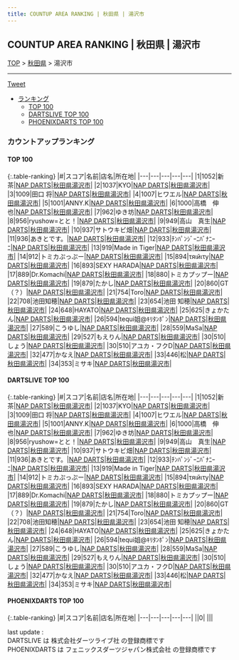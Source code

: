 ```yaml
---
title: COUNTUP AREA RANKING | 秋田県 | 湯沢市
---
```

## COUNTUP AREA RANKING | 秋田県 | 湯沢市

[TOP](/darts/rank/) > [秋田県](/darts/rank/秋田県/) > 湯沢市

___

<a href="https://twitter.com/share?ref_src=twsrc%5Etfw" data-text="COUNTUP AREA RANKING | 秋田県湯沢市" class="twitter-share-button" data-hashtags="DARTSLIVE,PHOENIXDARTS,darts,ダーツ" data-show-count="false">Tweet</a>

* [ランキング](#カウントアップランキング)
    * [TOP 100](#top-100)
    * [DARTSLIVE TOP 100](#dartslive-top-100)
    * [PHOENIXDARTS TOP 100](#phoenixdarts-top-100)

### カウントアップランキング

#### TOP 100



{:.table-ranking}
|#|スコア|名前|店名|所在地|
|---|---|---|---|---|
|1|1052|<span class="rank-name-dl">新茶</span>|<a href="https://search.dartslive.com/jp/shop/8ea79eb74c854d7d0d9b047a20a7ba1e">NAP DARTS</a>|<a href="/darts/rank/秋田県/湯沢市">秋田県湯沢市</a>|
|2|1037|<span class="rank-name-dl">KYO</span>|<a href="https://search.dartslive.com/jp/shop/8ea79eb74c854d7d0d9b047a20a7ba1e">NAP DARTS</a>|<a href="/darts/rank/秋田県/湯沢市">秋田県湯沢市</a>|
|3|1009|<span class="rank-name-dl">田口 将</span>|<a href="https://search.dartslive.com/jp/shop/8ea79eb74c854d7d0d9b047a20a7ba1e">NAP DARTS</a>|<a href="/darts/rank/秋田県/湯沢市">秋田県湯沢市</a>|
|4|1007|<span class="rank-name-dl">ヒワエル</span>|<a href="https://search.dartslive.com/jp/shop/8ea79eb74c854d7d0d9b047a20a7ba1e">NAP DARTS</a>|<a href="/darts/rank/秋田県/湯沢市">秋田県湯沢市</a>|
|5|1001|<span class="rank-name-dl">ANNY.K</span>|<a href="https://search.dartslive.com/jp/shop/8ea79eb74c854d7d0d9b047a20a7ba1e">NAP DARTS</a>|<a href="/darts/rank/秋田県/湯沢市">秋田県湯沢市</a>|
|6|1000|<span class="rank-name-dl">高橋　伸也</span>|<a href="https://search.dartslive.com/jp/shop/8ea79eb74c854d7d0d9b047a20a7ba1e">NAP DARTS</a>|<a href="/darts/rank/秋田県/湯沢市">秋田県湯沢市</a>|
|7|962|<span class="rank-name-dl">ゆき坊</span>|<a href="https://search.dartslive.com/jp/shop/8ea79eb74c854d7d0d9b047a20a7ba1e">NAP DARTS</a>|<a href="/darts/rank/秋田県/湯沢市">秋田県湯沢市</a>|
|8|956|<span class="rank-name-dl">ryushow=とと！</span>|<a href="https://search.dartslive.com/jp/shop/8ea79eb74c854d7d0d9b047a20a7ba1e">NAP DARTS</a>|<a href="/darts/rank/秋田県/湯沢市">秋田県湯沢市</a>|
|9|949|<span class="rank-name-dl">高山　真生</span>|<a href="https://search.dartslive.com/jp/shop/8ea79eb74c854d7d0d9b047a20a7ba1e">NAP DARTS</a>|<a href="/darts/rank/秋田県/湯沢市">秋田県湯沢市</a>|
|10|937|<span class="rank-name-dl">サトウキビ畑</span>|<a href="https://search.dartslive.com/jp/shop/8ea79eb74c854d7d0d9b047a20a7ba1e">NAP DARTS</a>|<a href="/darts/rank/秋田県/湯沢市">秋田県湯沢市</a>|
|11|936|<span class="rank-name-dl">あきとです。</span>|<a href="https://search.dartslive.com/jp/shop/8ea79eb74c854d7d0d9b047a20a7ba1e">NAP DARTS</a>|<a href="/darts/rank/秋田県/湯沢市">秋田県湯沢市</a>|
|12|933|<span class="rank-name-dl">ﾁﾝﾊﾟﾝｼﾞｰﾆﾊﾞﾅﾆｰﾆ</span>|<a href="https://search.dartslive.com/jp/shop/8ea79eb74c854d7d0d9b047a20a7ba1e">NAP DARTS</a>|<a href="/darts/rank/秋田県/湯沢市">秋田県湯沢市</a>|
|13|919|<span class="rank-name-dl">Made in Tiger</span>|<a href="https://search.dartslive.com/jp/shop/8ea79eb74c854d7d0d9b047a20a7ba1e">NAP DARTS</a>|<a href="/darts/rank/秋田県/湯沢市">秋田県湯沢市</a>|
|14|912|<span class="rank-name-dl">トミカぷっぷー</span>|<a href="https://search.dartslive.com/jp/shop/8ea79eb74c854d7d0d9b047a20a7ba1e">NAP DARTS</a>|<a href="/darts/rank/秋田県/湯沢市">秋田県湯沢市</a>|
|15|894|<span class="rank-name-dl">τяιйιτу</span>|<a href="https://search.dartslive.com/jp/shop/8ea79eb74c854d7d0d9b047a20a7ba1e">NAP DARTS</a>|<a href="/darts/rank/秋田県/湯沢市">秋田県湯沢市</a>|
|16|893|<span class="rank-name-dl">SEXY HARADA</span>|<a href="https://search.dartslive.com/jp/shop/8ea79eb74c854d7d0d9b047a20a7ba1e">NAP DARTS</a>|<a href="/darts/rank/秋田県/湯沢市">秋田県湯沢市</a>|
|17|889|<span class="rank-name-dl">Dr.Komachi</span>|<a href="https://search.dartslive.com/jp/shop/8ea79eb74c854d7d0d9b047a20a7ba1e">NAP DARTS</a>|<a href="/darts/rank/秋田県/湯沢市">秋田県湯沢市</a>|
|18|880|<span class="rank-name-dl">トミカプップー</span>|<a href="https://search.dartslive.com/jp/shop/8ea79eb74c854d7d0d9b047a20a7ba1e">NAP DARTS</a>|<a href="/darts/rank/秋田県/湯沢市">秋田県湯沢市</a>|
|19|879|<span class="rank-name-dl">たかし</span>|<a href="https://search.dartslive.com/jp/shop/8ea79eb74c854d7d0d9b047a20a7ba1e">NAP DARTS</a>|<a href="/darts/rank/秋田県/湯沢市">秋田県湯沢市</a>|
|20|860|<span class="rank-name-dl">GT（？）</span>|<a href="https://search.dartslive.com/jp/shop/8ea79eb74c854d7d0d9b047a20a7ba1e">NAP DARTS</a>|<a href="/darts/rank/秋田県/湯沢市">秋田県湯沢市</a>|
|21|754|<span class="rank-name-dl">Toro</span>|<a href="https://search.dartslive.com/jp/shop/8ea79eb74c854d7d0d9b047a20a7ba1e">NAP DARTS</a>|<a href="/darts/rank/秋田県/湯沢市">秋田県湯沢市</a>|
|22|708|<span class="rank-name-dl">池田知穂</span>|<a href="https://search.dartslive.com/jp/shop/8ea79eb74c854d7d0d9b047a20a7ba1e">NAP DARTS</a>|<a href="/darts/rank/秋田県/湯沢市">秋田県湯沢市</a>|
|23|654|<span class="rank-name-dl">池田 知穂</span>|<a href="https://search.dartslive.com/jp/shop/8ea79eb74c854d7d0d9b047a20a7ba1e">NAP DARTS</a>|<a href="/darts/rank/秋田県/湯沢市">秋田県湯沢市</a>|
|24|648|<span class="rank-name-dl">HAYATO</span>|<a href="https://search.dartslive.com/jp/shop/8ea79eb74c854d7d0d9b047a20a7ba1e">NAP DARTS</a>|<a href="/darts/rank/秋田県/湯沢市">秋田県湯沢市</a>|
|25|625|<span class="rank-name-dl">きょかたん</span>|<a href="https://search.dartslive.com/jp/shop/8ea79eb74c854d7d0d9b047a20a7ba1e">NAP DARTS</a>|<a href="/darts/rank/秋田県/湯沢市">秋田県湯沢市</a>|
|26|594|<span class="rank-name-dl">tequi姐@ｷﾘﾀﾝﾎﾟﾝ</span>|<a href="https://search.dartslive.com/jp/shop/8ea79eb74c854d7d0d9b047a20a7ba1e">NAP DARTS</a>|<a href="/darts/rank/秋田県/湯沢市">秋田県湯沢市</a>|
|27|589|<span class="rank-name-dl">こうゆし</span>|<a href="https://search.dartslive.com/jp/shop/8ea79eb74c854d7d0d9b047a20a7ba1e">NAP DARTS</a>|<a href="/darts/rank/秋田県/湯沢市">秋田県湯沢市</a>|
|28|559|<span class="rank-name-dl">MaSa</span>|<a href="https://search.dartslive.com/jp/shop/8ea79eb74c854d7d0d9b047a20a7ba1e">NAP DARTS</a>|<a href="/darts/rank/秋田県/湯沢市">秋田県湯沢市</a>|
|29|527|<span class="rank-name-dl">もえりん</span>|<a href="https://search.dartslive.com/jp/shop/8ea79eb74c854d7d0d9b047a20a7ba1e">NAP DARTS</a>|<a href="/darts/rank/秋田県/湯沢市">秋田県湯沢市</a>|
|30|510|<span class="rank-name-dl">しょう</span>|<a href="https://search.dartslive.com/jp/shop/8ea79eb74c854d7d0d9b047a20a7ba1e">NAP DARTS</a>|<a href="/darts/rank/秋田県/湯沢市">秋田県湯沢市</a>|
|30|510|<span class="rank-name-dl">アユカ・フクD</span>|<a href="https://search.dartslive.com/jp/shop/8ea79eb74c854d7d0d9b047a20a7ba1e">NAP DARTS</a>|<a href="/darts/rank/秋田県/湯沢市">秋田県湯沢市</a>|
|32|477|<span class="rank-name-dl">かなえ</span>|<a href="https://search.dartslive.com/jp/shop/8ea79eb74c854d7d0d9b047a20a7ba1e">NAP DARTS</a>|<a href="/darts/rank/秋田県/湯沢市">秋田県湯沢市</a>|
|33|446|<span class="rank-name-dl">松</span>|<a href="https://search.dartslive.com/jp/shop/8ea79eb74c854d7d0d9b047a20a7ba1e">NAP DARTS</a>|<a href="/darts/rank/秋田県/湯沢市">秋田県湯沢市</a>|
|34|353|<span class="rank-name-dl">ミサキ</span>|<a href="https://search.dartslive.com/jp/shop/8ea79eb74c854d7d0d9b047a20a7ba1e">NAP DARTS</a>|<a href="/darts/rank/秋田県/湯沢市">秋田県湯沢市</a>|


#### DARTSLIVE TOP 100



{:.table-ranking}
|#|スコア|名前|店名|所在地|
|---|---|---|---|---|
|1|1052|<span class="rank-name-dl">新茶</span>|<a href="https://search.dartslive.com/jp/shop/8ea79eb74c854d7d0d9b047a20a7ba1e">NAP DARTS</a>|<a href="/darts/rank/秋田県/湯沢市">秋田県湯沢市</a>|
|2|1037|<span class="rank-name-dl">KYO</span>|<a href="https://search.dartslive.com/jp/shop/8ea79eb74c854d7d0d9b047a20a7ba1e">NAP DARTS</a>|<a href="/darts/rank/秋田県/湯沢市">秋田県湯沢市</a>|
|3|1009|<span class="rank-name-dl">田口 将</span>|<a href="https://search.dartslive.com/jp/shop/8ea79eb74c854d7d0d9b047a20a7ba1e">NAP DARTS</a>|<a href="/darts/rank/秋田県/湯沢市">秋田県湯沢市</a>|
|4|1007|<span class="rank-name-dl">ヒワエル</span>|<a href="https://search.dartslive.com/jp/shop/8ea79eb74c854d7d0d9b047a20a7ba1e">NAP DARTS</a>|<a href="/darts/rank/秋田県/湯沢市">秋田県湯沢市</a>|
|5|1001|<span class="rank-name-dl">ANNY.K</span>|<a href="https://search.dartslive.com/jp/shop/8ea79eb74c854d7d0d9b047a20a7ba1e">NAP DARTS</a>|<a href="/darts/rank/秋田県/湯沢市">秋田県湯沢市</a>|
|6|1000|<span class="rank-name-dl">高橋　伸也</span>|<a href="https://search.dartslive.com/jp/shop/8ea79eb74c854d7d0d9b047a20a7ba1e">NAP DARTS</a>|<a href="/darts/rank/秋田県/湯沢市">秋田県湯沢市</a>|
|7|962|<span class="rank-name-dl">ゆき坊</span>|<a href="https://search.dartslive.com/jp/shop/8ea79eb74c854d7d0d9b047a20a7ba1e">NAP DARTS</a>|<a href="/darts/rank/秋田県/湯沢市">秋田県湯沢市</a>|
|8|956|<span class="rank-name-dl">ryushow=とと！</span>|<a href="https://search.dartslive.com/jp/shop/8ea79eb74c854d7d0d9b047a20a7ba1e">NAP DARTS</a>|<a href="/darts/rank/秋田県/湯沢市">秋田県湯沢市</a>|
|9|949|<span class="rank-name-dl">高山　真生</span>|<a href="https://search.dartslive.com/jp/shop/8ea79eb74c854d7d0d9b047a20a7ba1e">NAP DARTS</a>|<a href="/darts/rank/秋田県/湯沢市">秋田県湯沢市</a>|
|10|937|<span class="rank-name-dl">サトウキビ畑</span>|<a href="https://search.dartslive.com/jp/shop/8ea79eb74c854d7d0d9b047a20a7ba1e">NAP DARTS</a>|<a href="/darts/rank/秋田県/湯沢市">秋田県湯沢市</a>|
|11|936|<span class="rank-name-dl">あきとです。</span>|<a href="https://search.dartslive.com/jp/shop/8ea79eb74c854d7d0d9b047a20a7ba1e">NAP DARTS</a>|<a href="/darts/rank/秋田県/湯沢市">秋田県湯沢市</a>|
|12|933|<span class="rank-name-dl">ﾁﾝﾊﾟﾝｼﾞｰﾆﾊﾞﾅﾆｰﾆ</span>|<a href="https://search.dartslive.com/jp/shop/8ea79eb74c854d7d0d9b047a20a7ba1e">NAP DARTS</a>|<a href="/darts/rank/秋田県/湯沢市">秋田県湯沢市</a>|
|13|919|<span class="rank-name-dl">Made in Tiger</span>|<a href="https://search.dartslive.com/jp/shop/8ea79eb74c854d7d0d9b047a20a7ba1e">NAP DARTS</a>|<a href="/darts/rank/秋田県/湯沢市">秋田県湯沢市</a>|
|14|912|<span class="rank-name-dl">トミカぷっぷー</span>|<a href="https://search.dartslive.com/jp/shop/8ea79eb74c854d7d0d9b047a20a7ba1e">NAP DARTS</a>|<a href="/darts/rank/秋田県/湯沢市">秋田県湯沢市</a>|
|15|894|<span class="rank-name-dl">τяιйιτу</span>|<a href="https://search.dartslive.com/jp/shop/8ea79eb74c854d7d0d9b047a20a7ba1e">NAP DARTS</a>|<a href="/darts/rank/秋田県/湯沢市">秋田県湯沢市</a>|
|16|893|<span class="rank-name-dl">SEXY HARADA</span>|<a href="https://search.dartslive.com/jp/shop/8ea79eb74c854d7d0d9b047a20a7ba1e">NAP DARTS</a>|<a href="/darts/rank/秋田県/湯沢市">秋田県湯沢市</a>|
|17|889|<span class="rank-name-dl">Dr.Komachi</span>|<a href="https://search.dartslive.com/jp/shop/8ea79eb74c854d7d0d9b047a20a7ba1e">NAP DARTS</a>|<a href="/darts/rank/秋田県/湯沢市">秋田県湯沢市</a>|
|18|880|<span class="rank-name-dl">トミカプップー</span>|<a href="https://search.dartslive.com/jp/shop/8ea79eb74c854d7d0d9b047a20a7ba1e">NAP DARTS</a>|<a href="/darts/rank/秋田県/湯沢市">秋田県湯沢市</a>|
|19|879|<span class="rank-name-dl">たかし</span>|<a href="https://search.dartslive.com/jp/shop/8ea79eb74c854d7d0d9b047a20a7ba1e">NAP DARTS</a>|<a href="/darts/rank/秋田県/湯沢市">秋田県湯沢市</a>|
|20|860|<span class="rank-name-dl">GT（？）</span>|<a href="https://search.dartslive.com/jp/shop/8ea79eb74c854d7d0d9b047a20a7ba1e">NAP DARTS</a>|<a href="/darts/rank/秋田県/湯沢市">秋田県湯沢市</a>|
|21|754|<span class="rank-name-dl">Toro</span>|<a href="https://search.dartslive.com/jp/shop/8ea79eb74c854d7d0d9b047a20a7ba1e">NAP DARTS</a>|<a href="/darts/rank/秋田県/湯沢市">秋田県湯沢市</a>|
|22|708|<span class="rank-name-dl">池田知穂</span>|<a href="https://search.dartslive.com/jp/shop/8ea79eb74c854d7d0d9b047a20a7ba1e">NAP DARTS</a>|<a href="/darts/rank/秋田県/湯沢市">秋田県湯沢市</a>|
|23|654|<span class="rank-name-dl">池田 知穂</span>|<a href="https://search.dartslive.com/jp/shop/8ea79eb74c854d7d0d9b047a20a7ba1e">NAP DARTS</a>|<a href="/darts/rank/秋田県/湯沢市">秋田県湯沢市</a>|
|24|648|<span class="rank-name-dl">HAYATO</span>|<a href="https://search.dartslive.com/jp/shop/8ea79eb74c854d7d0d9b047a20a7ba1e">NAP DARTS</a>|<a href="/darts/rank/秋田県/湯沢市">秋田県湯沢市</a>|
|25|625|<span class="rank-name-dl">きょかたん</span>|<a href="https://search.dartslive.com/jp/shop/8ea79eb74c854d7d0d9b047a20a7ba1e">NAP DARTS</a>|<a href="/darts/rank/秋田県/湯沢市">秋田県湯沢市</a>|
|26|594|<span class="rank-name-dl">tequi姐@ｷﾘﾀﾝﾎﾟﾝ</span>|<a href="https://search.dartslive.com/jp/shop/8ea79eb74c854d7d0d9b047a20a7ba1e">NAP DARTS</a>|<a href="/darts/rank/秋田県/湯沢市">秋田県湯沢市</a>|
|27|589|<span class="rank-name-dl">こうゆし</span>|<a href="https://search.dartslive.com/jp/shop/8ea79eb74c854d7d0d9b047a20a7ba1e">NAP DARTS</a>|<a href="/darts/rank/秋田県/湯沢市">秋田県湯沢市</a>|
|28|559|<span class="rank-name-dl">MaSa</span>|<a href="https://search.dartslive.com/jp/shop/8ea79eb74c854d7d0d9b047a20a7ba1e">NAP DARTS</a>|<a href="/darts/rank/秋田県/湯沢市">秋田県湯沢市</a>|
|29|527|<span class="rank-name-dl">もえりん</span>|<a href="https://search.dartslive.com/jp/shop/8ea79eb74c854d7d0d9b047a20a7ba1e">NAP DARTS</a>|<a href="/darts/rank/秋田県/湯沢市">秋田県湯沢市</a>|
|30|510|<span class="rank-name-dl">しょう</span>|<a href="https://search.dartslive.com/jp/shop/8ea79eb74c854d7d0d9b047a20a7ba1e">NAP DARTS</a>|<a href="/darts/rank/秋田県/湯沢市">秋田県湯沢市</a>|
|30|510|<span class="rank-name-dl">アユカ・フクD</span>|<a href="https://search.dartslive.com/jp/shop/8ea79eb74c854d7d0d9b047a20a7ba1e">NAP DARTS</a>|<a href="/darts/rank/秋田県/湯沢市">秋田県湯沢市</a>|
|32|477|<span class="rank-name-dl">かなえ</span>|<a href="https://search.dartslive.com/jp/shop/8ea79eb74c854d7d0d9b047a20a7ba1e">NAP DARTS</a>|<a href="/darts/rank/秋田県/湯沢市">秋田県湯沢市</a>|
|33|446|<span class="rank-name-dl">松</span>|<a href="https://search.dartslive.com/jp/shop/8ea79eb74c854d7d0d9b047a20a7ba1e">NAP DARTS</a>|<a href="/darts/rank/秋田県/湯沢市">秋田県湯沢市</a>|
|34|353|<span class="rank-name-dl">ミサキ</span>|<a href="https://search.dartslive.com/jp/shop/8ea79eb74c854d7d0d9b047a20a7ba1e">NAP DARTS</a>|<a href="/darts/rank/秋田県/湯沢市">秋田県湯沢市</a>|


#### PHOENIXDARTS TOP 100



{:.table-ranking}
|#|スコア|名前|店名|所在地|
|---|---|---|---|---|
||0|<span class="rank-name-dl"> </span>|<a href=""></a>|<a href="/darts/rank//"></a>|


<div class="footer border-top border-gray-light mt-5 pt-3 text-right text-gray">
    last update : <span style="font-weight: italic" id="foot_last_modified"></span><br />
    DARTSLIVE は 株式会社ダーツライブ社 の登録商標です<br />
    PHOENIXDARTS は フェニックスダーツジャパン株式会社 の登録商標です<br />
</div>

<script src="https://cdnjs.cloudflare.com/ajax/libs/jquery.tablesorter/2.31.3/js/jquery.tablesorter.min.js" integrity="sha512-qzgd5cYSZcosqpzpn7zF2ZId8f/8CHmFKZ8j7mU4OUXTNRd5g+ZHBPsgKEwoqxCtdQvExE5LprwwPAgoicguNg==" crossorigin="anonymous" referrerpolicy="no-referrer"></script>
<link rel="stylesheet" href="https://cdnjs.cloudflare.com/ajax/libs/jquery.tablesorter/2.31.3/css/theme.default.min.css" integrity="sha512-wghhOJkjQX0Lh3NSWvNKeZ0ZpNn+SPVXX1Qyc9OCaogADktxrBiBdKGDoqVUOyhStvMBmJQ8ZdMHiR3wuEq8+w==" crossorigin="anonymous" referrerpolicy="no-referrer" />
<script>
$(function() {
    $(".table-ranking").tablesorter({sortList:[[0, 0]]});
    $("#foot_last_modified").text(formatDate(new Date(document.lastModified), 'yyyy-MM-dd HH:mm:ss'));
});
</script>

<script async src="https://platform.twitter.com/widgets.js" charset="utf-8"></script>